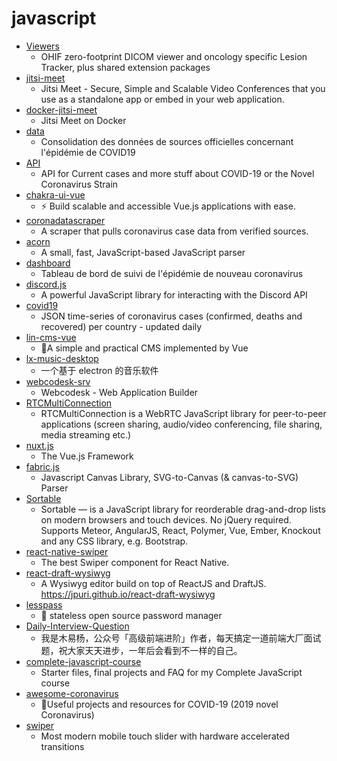 # javascript
- [Viewers](https://github.com/OHIF/Viewers)
  - OHIF zero-footprint DICOM viewer and oncology specific Lesion Tracker, plus shared extension packages
- [jitsi-meet](https://github.com/jitsi/jitsi-meet)
  - Jitsi Meet - Secure, Simple and Scalable Video Conferences that you use as a standalone app or embed in your web application.
- [docker-jitsi-meet](https://github.com/jitsi/docker-jitsi-meet)
  - Jitsi Meet on Docker
- [data](https://github.com/opencovid19-fr/data)
  - Consolidation des données de sources officielles concernant l'épidémie de COVID19
- [API](https://github.com/NovelCOVID/API)
  - API for Current cases and more stuff about COVID-19 or the Novel Coronavirus Strain
- [chakra-ui-vue](https://github.com/chakra-ui/chakra-ui-vue)
  - ⚡️ Build scalable and accessible Vue.js applications with ease.
- [coronadatascraper](https://github.com/lazd/coronadatascraper)
  - A scraper that pulls coronavirus case data from verified sources.
- [acorn](https://github.com/acornjs/acorn)
  - A small, fast, JavaScript-based JavaScript parser
- [dashboard](https://github.com/opencovid19-fr/dashboard)
  - Tableau de bord de suivi de l'épidémie de nouveau coronavirus
- [discord.js](https://github.com/discordjs/discord.js)
  - A powerful JavaScript library for interacting with the Discord API
- [covid19](https://github.com/pomber/covid19)
  - JSON time-series of coronavirus cases (confirmed, deaths and recovered) per country - updated daily
- [lin-cms-vue](https://github.com/TaleLin/lin-cms-vue)
  - 🔆A simple and practical CMS implemented by Vue
- [lx-music-desktop](https://github.com/lyswhut/lx-music-desktop)
  - 一个基于 electron 的音乐软件
- [webcodesk-srv](https://github.com/webcodesk/webcodesk-srv)
  - Webcodesk - Web Application Builder
- [RTCMultiConnection](https://github.com/muaz-khan/RTCMultiConnection)
  - RTCMultiConnection is a WebRTC JavaScript library for peer-to-peer applications (screen sharing, audio/video conferencing, file sharing, media streaming etc.)
- [nuxt.js](https://github.com/nuxt/nuxt.js)
  - The Vue.js Framework
- [fabric.js](https://github.com/fabricjs/fabric.js)
  - Javascript Canvas Library, SVG-to-Canvas (& canvas-to-SVG) Parser
- [Sortable](https://github.com/SortableJS/Sortable)
  - Sortable — is a JavaScript library for reorderable drag-and-drop lists on modern browsers and touch devices. No jQuery required. Supports Meteor, AngularJS, React, Polymer, Vue, Ember, Knockout and any CSS library, e.g. Bootstrap.
- [react-native-swiper](https://github.com/leecade/react-native-swiper)
  - The best Swiper component for React Native.
- [react-draft-wysiwyg](https://github.com/jpuri/react-draft-wysiwyg)
  - A Wysiwyg editor build on top of ReactJS and DraftJS. https://jpuri.github.io/react-draft-wysiwyg
- [lesspass](https://github.com/lesspass/lesspass)
  - 🔑 stateless open source password manager
- [Daily-Interview-Question](https://github.com/Advanced-Frontend/Daily-Interview-Question)
  - 我是木易杨，公众号「高级前端进阶」作者，每天搞定一道前端大厂面试题，祝大家天天进步，一年后会看到不一样的自己。
- [complete-javascript-course](https://github.com/jonasschmedtmann/complete-javascript-course)
  - Starter files, final projects and FAQ for my Complete JavaScript course
- [awesome-coronavirus](https://github.com/soroushchehresa/awesome-coronavirus)
  - 🦠Useful projects and resources for COVID-19 (2019 novel Coronavirus)
- [swiper](https://github.com/nolimits4web/swiper)
  - Most modern mobile touch slider with hardware accelerated transitions
